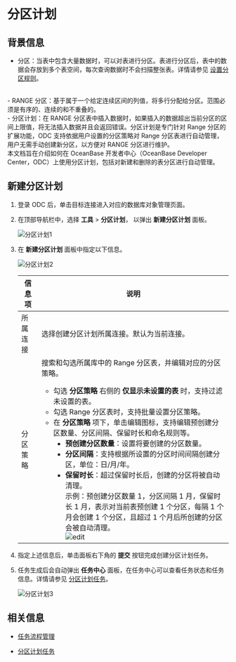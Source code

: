 # 分区计划

## 背景信息

- 分区：当表中包含大量数据时，可以对表进行分区。表进行分区后，表中的数据会存放到多个表空间，每次查询数据时不会扫描整张表。详情请参见 [设置分区规则](../11.web-odc-database-objects/1.web-odc-table-objects/2.web-odc-create-a-table.md)。
<br>
- RANGE 分区：基于属于一个给定连续区间的列值，将多行分配给分区。范围必须是有序的、连续的和不重叠的。
<br>
- 分区计划：在 RANGE 分区表中插入数据时，如果插入的数据超出当前分区的区间上限值，将无法插入数据并且会返回错误。分区计划是专门针对 Range 分区的扩展功能，ODC 支持依据用户设置的分区策略对 Range 分区表进行自动管理，用户无需手动创建新分区，以方便对 RANGE 分区进行维护。
<br>
  本文档旨在介绍如何在 OceanBase 开发者中心（OceanBase Developer Center，ODC）上使用分区计划，包括对新建和删除的表分区进行自动管理。 

## 新建分区计划

1. 登录 ODC 后，单击目标连接进入对应的数据库对象管理页面。

2. 在顶部导航栏中，选择 **工具** > **分区计划**， 以弹出 **新建分区计划** 面板。


   ![分区计划1](https://obbusiness-private.oss-cn-shanghai.aliyuncs.com/doc/img/odc/400/%E5%88%86%E5%8C%BA%E8%AE%A1%E5%88%92-1.png)

3. 在 **新建分区计划** 面板中指定以下信息。

   ![分区计划2](https://obbusiness-private.oss-cn-shanghai.aliyuncs.com/doc/img/odc/400/%E5%88%86%E5%8C%BA%E5%92%8C%E5%BD%B1%E5%AD%90%E8%A1%A8/%E5%88%86%E5%8C%BA%E8%AE%A1%E5%88%92-2.png)

   | **信息项** | **说明**   |
   |---------|-----------------------------------------------------------------------------------------------------------------------------------------------------------------------------------------------------------------------------------------------------------------------------------------------------|
   | 所属连接    | 选择创建分区计划所属连接。默认为当前连接。 |
   | 分区策略    | 搜索和勾选所属库中的 Range 分区表，并编辑对应的分区策略。 <ul><li> 勾选 **分区策略** 右侧的 **仅显示未设置的表** 时，支持过滤未设置的表。 </li><li> 勾选 Range 分区表时，支持批量设置分区策略。</li><li> 在 **分区策略** 项下，单击编辑图标，支持编辑预创建分区数量、分区间隔、保留时长和命名规则等。<ul><li> **预创建分区数量**：设置将要创建的分区数量。</li><li> **分区间隔**：支持根据所设置的分区时间间隔创建分区，单位：日/月/年。</li><li> **保留时长**：超过保留时长后，创建的分区将被自动清理。 <br> 示例：预创建分区数量  1，分区间隔 1 月，保留时长 1 月，表示对当前表预创建 1 个分区，每隔 1 个月会创建 1 个分区，且超过 1 个月后所创建的分区会被自动清理。<br> ![edit](https://obbusiness-private.oss-cn-shanghai.aliyuncs.com/doc/img/odc/400/%E5%88%86%E5%8C%BA%E5%92%8C%E5%BD%B1%E5%AD%90%E8%A1%A8/%E5%88%86%E5%8C%BA%E8%AE%A1%E5%88%92-edit-3.png)</li></ul></li></ul>    | 备注      | 描述项目的业务背景信息，例如变更目的、预期目标等。  |

4. 指定上述信息后，单击面板右下角的 **提交** 按钮完成创建分区计划任务。

5. 任务生成后会自动弹出 **任务中心** 面板，在任务中心可以查看任务状态和任务信息。详情请参见 [分区计划任务](../../6.web-odc-user-guide/9.web-odc-task-management/6.web-odc-partition-scheme-task.md)。

   ![分区计划3](https://obbusiness-private.oss-cn-shanghai.aliyuncs.com/doc/img/odc/400/%E5%88%86%E5%8C%BA%E5%92%8C%E5%BD%B1%E5%AD%90%E8%A1%A8/%E5%88%86%E5%8C%BA%E8%AE%A1%E5%88%92-3.png)


**相关信息** 
-------------------------

* [任务流程管理](../../6.web-odc-user-guide/4.web-odc-public-resource-management/4.web-odc-task-process.md)


* [分区计划任务](../../6.web-odc-user-guide/9.web-odc-task-management/6.web-odc-partition-scheme-task.md)